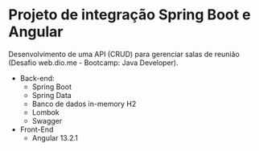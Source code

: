 # Projeto de integração Spring Boot e Angular

Desenvolvimento de uma API (CRUD) para gerenciar salas de reunião (Desafio web.dio.me - Bootcamp: Java Developer).
- Back-end:
  - Spring Boot
  - Spring Data 
  - Banco de dados in-memory H2
  - Lombok
  - Swagger
- Front-End
  - Angular 13.2.1
